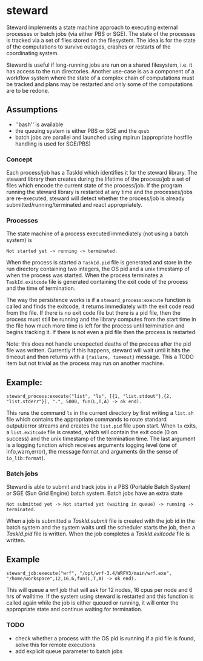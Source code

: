 steward
=======

Steward implements a state machine approach to executing external processes or batch jobs (via either PBS or SGE).  The state of the processes is tracked via a set of files stored on the filesystem.  The idea is for the state of the computations to survive outages, crashes or restarts of the coordinating system.

Steward is useful if long-running jobs are run on a shared filesystem, i.e. it has access to the run directories.  Another use-case is as a component of a workflow system where the state of a complex chain of computations must be tracked and plans may be restarted and only some of the computations are to be redone.

## Assumptions

  * ''bash'' is available
  * the queuing system is either PBS or SGE and the ````qsub````
  * batch jobs are parallel and launched using mpirun (appropriate hostfile handling is used for SGE/PBS)


### Concept

Each process/job has a TaskId which identifies it for the steward library.  The steward library then creates during the lifetime of the process/job a set of files which encode the current state of the process/job.  If the program running the steward library is restarted at any time and the processes/jobs are re-executed, steward will detect whether the process/job is already submitted/running/terminated and react appropriately.

### Processes

The state machine of a process executed immediately (not using a batch system) is

    Not started yet -> running -> terminated.

When the process is started a ````TaskId.pid```` file is generated and store in the run directory containing two integers, the OS pid and a unix timestamp of when the process was started.  When the process terminates a ````TaskId.exitcode```` file is generated containing the exit code of the process and the time of termination.

The way the persistence works is if a ````steward_process:execute```` function is called and finds the exitcode, it returns immediately with the exit code read from the file.  If there is no exit code file but there is a pid file, then the process must still be running and the library computes from the start time in the file how much more time is left for the process until termination and begins tracking it.  If there is not even a pid file then the process is restarted.

Note: this does not handle unexpected deaths of the process after the pid file was written.  Currently if this happens, steward will wait until it hits the timeout and then returns with a ````{failure, timeout}```` message.  This a TODO item but not trivial as the process may run on another machine.


## Example:

    steward_process:execute("list", "ls", [{1, "list.stdout"},{2, "list.stderr"}], ".", 5000, fun(L,T,A) -> ok end).

This runs the command ````ls```` in the current directory by first writing a ````list.sh```` file which contains the appropriate commands to route standard output/error streams and creates the ````list.pid```` file upon start.  When ````ls```` exits, a ````list.exitcode```` file is created, which will contain the exit code (0 on success) and the unix timestamp of the termination time.  The last argument is a logging function which receives arguments logging level (one of info,warn,error), the message format and arguments (in the sense of ````io_lib:format````).


### Batch jobs

Steward is able to submit and track jobs in a PBS (Portable Batch System) or SGE (Sun Grid Engine) batch system.
Batch jobs have an extra state

    Not submitted yet -> Not started yet (waiting in queue) -> running -> terminated.

When a job is submitted a _TaskId.submit_ file is created with the job id in the batch system and the system waits until the scheduler starts the job, then a _TaskId.pid_ file is written.  When the job completes a _TaskId.exitcode_ file is written.

## Example

    steward_job:execute("wrf", "/opt/wrf-3.4/WRFV3/main/wrf.exe", "/home/workspace",12,16,6,fun(L,T,A) -> ok end).

This will queue a wrf job that will ask for 12 nodes, 16 cpus per node and 6 hrs of walltime.  If the system using steward is restarted and this function is called again while the job is either queued or running, it will enter the appropriate state and continue waiting for termination.

### TODO
  * check whether a process with the OS pid is running if a pid file is found, solve this for remote executions
  * add explicit queue parameter to batch jobs



